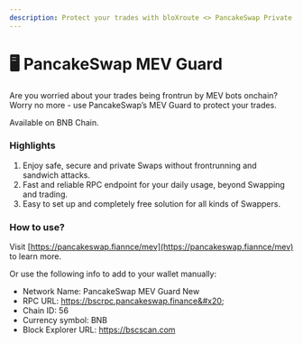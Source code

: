 ```yaml
---
description: Protect your trades with bloXroute <> PancakeSwap Private RPC!
---
```


# 🖥️ PancakeSwap MEV Guard

Are you worried about your trades being frontrun by MEV bots onchain? Worry no more - use PancakeSwap’s MEV Guard to protect your trades.

Available on BNB Chain.

### Highlights

1. Enjoy safe, secure and private Swaps without frontrunning and sandwich attacks.
2. Fast and reliable RPC endpoint for your daily usage, beyond Swapping and trading.
3. Easy to set up and completely free solution for all kinds of Swappers.

### How to use?

Visit [https://pancakeswap.fiannce/mev](https://pancakeswap.fiannce/mev) to learn more.

Or use the following info to add to your wallet manually:

* Network Name: PancakeSwap MEV Guard New&#x20;
* RPC URL: https://bscrpc.pancakeswap.finance&#x20;
* Chain ID: 56&#x20;
* Currency symbol: BNB&#x20;
* Block Explorer URL: https://bscscan.com
